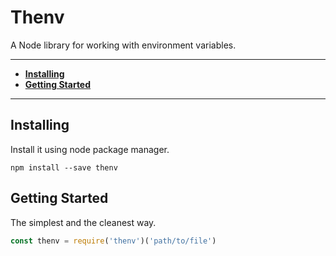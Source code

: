 # Thenv

A Node library for working with environment variables.

---

- [**Installing**](#installing)
- [**Getting Started**](#getting-started)

---

## Installing

Install it using node package manager.

```
npm install --save thenv
```

## Getting Started

The simplest and the cleanest way.

```js
const thenv = require('thenv')('path/to/file')
```
